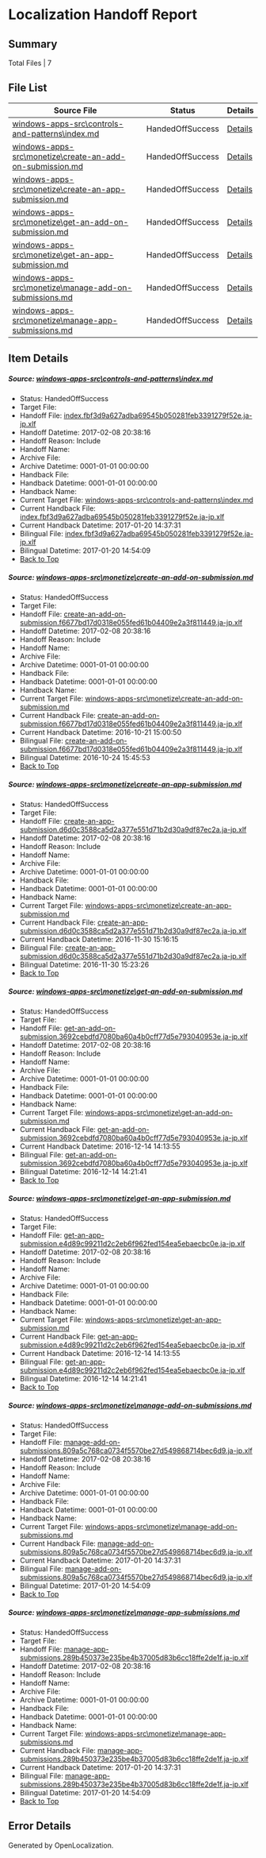 # <a name='report-top'></a> Localization Handoff Report

## Summary
 Total Files | 7

## File List
 Source File | Status | Details 
 ----------- | ------ | ------- 
 [windows-apps-src\controls-and-patterns\index.md](https://cpubwin.visualstudio.com/windows-uwp/_git/windows-uwp/commit/412a3f70861c6cd1bbf003fe0bd78c8547a5f3f8?path=windows-apps-src%2Fcontrols-and-patterns%2Findex.md&_a=contents) | HandedOffSuccess | [Details](#7b525267c8f4d24af95f6d41d46d33a3adf10f8f2232)
 [windows-apps-src\monetize\create-an-add-on-submission.md](https://cpubwin.visualstudio.com/windows-uwp/_git/windows-uwp/commit/02c97b371f15e119e664a5cbef210390625a6b11?path=windows-apps-src%2Fmonetize%2Fcreate-an-add-on-submission.md&_a=contents) | HandedOffSuccess | [Details](#e3e4e957681d14d961e2334b6d3a20582d4b14a54437)
 [windows-apps-src\monetize\create-an-app-submission.md](https://cpubwin.visualstudio.com/windows-uwp/_git/windows-uwp/commit/02c97b371f15e119e664a5cbef210390625a6b11?path=windows-apps-src%2Fmonetize%2Fcreate-an-app-submission.md&_a=contents) | HandedOffSuccess | [Details](#5780500e66f34df53c308abc92b4ed38155567d84439)
 [windows-apps-src\monetize\get-an-add-on-submission.md](https://cpubwin.visualstudio.com/windows-uwp/_git/windows-uwp/commit/02c97b371f15e119e664a5cbef210390625a6b11?path=windows-apps-src%2Fmonetize%2Fget-an-add-on-submission.md&_a=contents) | HandedOffSuccess | [Details](#695aacfde3e018687cb8203430648fd8ad4bb0274470)
 [windows-apps-src\monetize\get-an-app-submission.md](https://cpubwin.visualstudio.com/windows-uwp/_git/windows-uwp/commit/02c97b371f15e119e664a5cbef210390625a6b11?path=windows-apps-src%2Fmonetize%2Fget-an-app-submission.md&_a=contents) | HandedOffSuccess | [Details](#0db00e26374e49a1c6149d3d2121a961daa515034472)
 [windows-apps-src\monetize\manage-add-on-submissions.md](https://cpubwin.visualstudio.com/windows-uwp/_git/windows-uwp/commit/02c97b371f15e119e664a5cbef210390625a6b11?path=windows-apps-src%2Fmonetize%2Fmanage-add-on-submissions.md&_a=contents) | HandedOffSuccess | [Details](#a7f5b941cb601f4d563daa27e082f0dd77ad8b234540)
 [windows-apps-src\monetize\manage-app-submissions.md](https://cpubwin.visualstudio.com/windows-uwp/_git/windows-uwp/commit/02c97b371f15e119e664a5cbef210390625a6b11?path=windows-apps-src%2Fmonetize%2Fmanage-app-submissions.md&_a=contents) | HandedOffSuccess | [Details](#695199250b48d417a14e31e8297025de8c66ccac4542)

## Item Details
##### <a name='7b525267c8f4d24af95f6d41d46d33a3adf10f8f2232'></a> Source: [windows-apps-src\controls-and-patterns\index.md](https://cpubwin.visualstudio.com/windows-uwp/_git/windows-uwp/commit/412a3f70861c6cd1bbf003fe0bd78c8547a5f3f8?path=windows-apps-src%2Fcontrols-and-patterns%2Findex.md&_a=contents)
* Status: HandedOffSuccess
* Target File: 
* Handoff File: [index.fbf3d9a627adba69545b050281feb3391279f52e.ja-jp.xlf](https://cpubwin.visualstudio.com/windows-uwp/_git/WDCLib.handoff/commit/2827fd8c11c7e4cdc4d7f9592cb0fd71afc937ef?path=ol-handoff%2Fcpubwin%2Fwindows-uwp.ja-jp%2Fmaster%2Findex.fbf3d9a627adba69545b050281feb3391279f52e.ja-jp.xlf&_a=contents)
* Handoff Datetime: 2017-02-08 20:38:16
* Handoff Reason: Include
* Handoff Name: 
* Archive File: 
* Archive Datetime: 0001-01-01 00:00:00
* Handback File: 
* Handback Datetime: 0001-01-01 00:00:00
* Handback Name: 
* Current Target File: [windows-apps-src\controls-and-patterns\index.md](https://cpubwin.visualstudio.com/windows-uwp/_git/windows-uwp.ja-jp/commit/2b5b3ef34252ff4a6bf4187cd69d797e01aa4352?path=windows-apps-src%2Fcontrols-and-patterns%2Findex.md&_a=contents)
* Current Handback File: [index.fbf3d9a627adba69545b050281feb3391279f52e.ja-jp.xlf](https://cpubwin.visualstudio.com/windows-uwp/_git/WDCLib.handback/commit/f4949b6a371ff9640aa76dfd4ccf284889b93315?path=ol-handback%2Fcpubwin%2Fwindows-uwp.ja-jp%2Fmaster%2Findex.fbf3d9a627adba69545b050281feb3391279f52e.ja-jp.xlf&_a=contents)
* Current Handback Datetime: 2017-01-20 14:37:31
* Bilingual File: [index.fbf3d9a627adba69545b050281feb3391279f52e.ja-jp.xlf](https://cpubwin.visualstudio.com/windows-uwp/_git/WDCLib.handback/commit/f4949b6a371ff9640aa76dfd4ccf284889b93315?path=ol-handback%2Fcpubwin%2Fwindows-uwp.ja-jp%2Fmaster%2Findex.fbf3d9a627adba69545b050281feb3391279f52e.ja-jp.xlf&_a=contents)
* Bilingual Datetime: 2017-01-20 14:54:09
* [Back to Top](#report-top)

##### <a name='e3e4e957681d14d961e2334b6d3a20582d4b14a54437'></a> Source: [windows-apps-src\monetize\create-an-add-on-submission.md](https://cpubwin.visualstudio.com/windows-uwp/_git/windows-uwp/commit/02c97b371f15e119e664a5cbef210390625a6b11?path=windows-apps-src%2Fmonetize%2Fcreate-an-add-on-submission.md&_a=contents)
* Status: HandedOffSuccess
* Target File: 
* Handoff File: [create-an-add-on-submission.f6677bd17d0318e055fed61b04409e2a3f811449.ja-jp.xlf](https://cpubwin.visualstudio.com/windows-uwp/_git/WDCLib.handoff/commit/2827fd8c11c7e4cdc4d7f9592cb0fd71afc937ef?path=ol-handoff%2Fcpubwin%2Fwindows-uwp.ja-jp%2Fmaster%2Fcreate-an-add-on-submission.f6677bd17d0318e055fed61b04409e2a3f811449.ja-jp.xlf&_a=contents)
* Handoff Datetime: 2017-02-08 20:38:16
* Handoff Reason: Include
* Handoff Name: 
* Archive File: 
* Archive Datetime: 0001-01-01 00:00:00
* Handback File: 
* Handback Datetime: 0001-01-01 00:00:00
* Handback Name: 
* Current Target File: [windows-apps-src\monetize\create-an-add-on-submission.md](https://cpubwin.visualstudio.com/windows-uwp/_git/windows-uwp.ja-jp/commit/a0c9b37996e144c232a515e52bb1b63c37a2862b?path=windows-apps-src%2Fmonetize%2Fcreate-an-add-on-submission.md&_a=contents)
* Current Handback File: [create-an-add-on-submission.f6677bd17d0318e055fed61b04409e2a3f811449.ja-jp.xlf](https://cpubwin.visualstudio.com/windows-uwp/_git/WDCLib.handback/commit/480ff19d0d67081a9e8f65722d99210ca2ffc468?path=ol-handback%2FMicrosoft%2Fwindows-apps.ja-jp%2Fmaster%2Fcreate-an-add-on-submission.f6677bd17d0318e055fed61b04409e2a3f811449.ja-jp.xlf&_a=contents)
* Current Handback Datetime: 2016-10-21 15:00:50
* Bilingual File: [create-an-add-on-submission.f6677bd17d0318e055fed61b04409e2a3f811449.ja-jp.xlf](https://cpubwin.visualstudio.com/windows-uwp/_git/WDCLib.handback/commit/480ff19d0d67081a9e8f65722d99210ca2ffc468?path=ol-handback%2FMicrosoft%2Fwindows-apps.ja-jp%2Fmaster%2Fcreate-an-add-on-submission.f6677bd17d0318e055fed61b04409e2a3f811449.ja-jp.xlf&_a=contents)
* Bilingual Datetime: 2016-10-24 15:45:53
* [Back to Top](#report-top)

##### <a name='5780500e66f34df53c308abc92b4ed38155567d84439'></a> Source: [windows-apps-src\monetize\create-an-app-submission.md](https://cpubwin.visualstudio.com/windows-uwp/_git/windows-uwp/commit/02c97b371f15e119e664a5cbef210390625a6b11?path=windows-apps-src%2Fmonetize%2Fcreate-an-app-submission.md&_a=contents)
* Status: HandedOffSuccess
* Target File: 
* Handoff File: [create-an-app-submission.d6d0c3588ca5d2a377e551d71b2d30a9df87ec2a.ja-jp.xlf](https://cpubwin.visualstudio.com/windows-uwp/_git/WDCLib.handoff/commit/2827fd8c11c7e4cdc4d7f9592cb0fd71afc937ef?path=ol-handoff%2Fcpubwin%2Fwindows-uwp.ja-jp%2Fmaster%2Fcreate-an-app-submission.d6d0c3588ca5d2a377e551d71b2d30a9df87ec2a.ja-jp.xlf&_a=contents)
* Handoff Datetime: 2017-02-08 20:38:16
* Handoff Reason: Include
* Handoff Name: 
* Archive File: 
* Archive Datetime: 0001-01-01 00:00:00
* Handback File: 
* Handback Datetime: 0001-01-01 00:00:00
* Handback Name: 
* Current Target File: [windows-apps-src\monetize\create-an-app-submission.md](https://cpubwin.visualstudio.com/windows-uwp/_git/windows-uwp.ja-jp/commit/94b4321bb5dd263955ca2211a312bbd0b2b4b105?path=windows-apps-src%2Fmonetize%2Fcreate-an-app-submission.md&_a=contents)
* Current Handback File: [create-an-app-submission.d6d0c3588ca5d2a377e551d71b2d30a9df87ec2a.ja-jp.xlf](https://cpubwin.visualstudio.com/windows-uwp/_git/WDCLib.handback/commit/1aa649d9aea9534cd7eb0453080e5e7830e9b3fa?path=ol-handback%2Fcpubwin%2Fwindows-uwp.ja-jp%2Fmaster%2Fcreate-an-app-submission.d6d0c3588ca5d2a377e551d71b2d30a9df87ec2a.ja-jp.xlf&_a=contents)
* Current Handback Datetime: 2016-11-30 15:16:15
* Bilingual File: [create-an-app-submission.d6d0c3588ca5d2a377e551d71b2d30a9df87ec2a.ja-jp.xlf](https://cpubwin.visualstudio.com/windows-uwp/_git/WDCLib.handback/commit/1aa649d9aea9534cd7eb0453080e5e7830e9b3fa?path=ol-handback%2Fcpubwin%2Fwindows-uwp.ja-jp%2Fmaster%2Fcreate-an-app-submission.d6d0c3588ca5d2a377e551d71b2d30a9df87ec2a.ja-jp.xlf&_a=contents)
* Bilingual Datetime: 2016-11-30 15:23:26
* [Back to Top](#report-top)

##### <a name='695aacfde3e018687cb8203430648fd8ad4bb0274470'></a> Source: [windows-apps-src\monetize\get-an-add-on-submission.md](https://cpubwin.visualstudio.com/windows-uwp/_git/windows-uwp/commit/02c97b371f15e119e664a5cbef210390625a6b11?path=windows-apps-src%2Fmonetize%2Fget-an-add-on-submission.md&_a=contents)
* Status: HandedOffSuccess
* Target File: 
* Handoff File: [get-an-add-on-submission.3692cebdfd7080ba60a4b0cff77d5e793040953e.ja-jp.xlf](https://cpubwin.visualstudio.com/windows-uwp/_git/WDCLib.handoff/commit/2827fd8c11c7e4cdc4d7f9592cb0fd71afc937ef?path=ol-handoff%2Fcpubwin%2Fwindows-uwp.ja-jp%2Fmaster%2Fget-an-add-on-submission.3692cebdfd7080ba60a4b0cff77d5e793040953e.ja-jp.xlf&_a=contents)
* Handoff Datetime: 2017-02-08 20:38:16
* Handoff Reason: Include
* Handoff Name: 
* Archive File: 
* Archive Datetime: 0001-01-01 00:00:00
* Handback File: 
* Handback Datetime: 0001-01-01 00:00:00
* Handback Name: 
* Current Target File: [windows-apps-src\monetize\get-an-add-on-submission.md](https://cpubwin.visualstudio.com/windows-uwp/_git/windows-uwp.ja-jp/commit/49ae1eb7110d047383f1f3e6e3b4c53fc609d633?path=windows-apps-src%2Fmonetize%2Fget-an-add-on-submission.md&_a=contents)
* Current Handback File: [get-an-add-on-submission.3692cebdfd7080ba60a4b0cff77d5e793040953e.ja-jp.xlf](https://cpubwin.visualstudio.com/windows-uwp/_git/WDCLib.handback/commit/674e35ee18fe66a2b4c02bcd57b9c64ebcbca0e0?path=ol-handback%2Fcpubwin%2Fwindows-uwp.ja-jp%2Fmaster%2Fget-an-add-on-submission.3692cebdfd7080ba60a4b0cff77d5e793040953e.ja-jp.xlf&_a=contents)
* Current Handback Datetime: 2016-12-14 14:13:55
* Bilingual File: [get-an-add-on-submission.3692cebdfd7080ba60a4b0cff77d5e793040953e.ja-jp.xlf](https://cpubwin.visualstudio.com/windows-uwp/_git/WDCLib.handback/commit/674e35ee18fe66a2b4c02bcd57b9c64ebcbca0e0?path=ol-handback%2Fcpubwin%2Fwindows-uwp.ja-jp%2Fmaster%2Fget-an-add-on-submission.3692cebdfd7080ba60a4b0cff77d5e793040953e.ja-jp.xlf&_a=contents)
* Bilingual Datetime: 2016-12-14 14:21:41
* [Back to Top](#report-top)

##### <a name='0db00e26374e49a1c6149d3d2121a961daa515034472'></a> Source: [windows-apps-src\monetize\get-an-app-submission.md](https://cpubwin.visualstudio.com/windows-uwp/_git/windows-uwp/commit/02c97b371f15e119e664a5cbef210390625a6b11?path=windows-apps-src%2Fmonetize%2Fget-an-app-submission.md&_a=contents)
* Status: HandedOffSuccess
* Target File: 
* Handoff File: [get-an-app-submission.e4d89c99211d2c2eb6f962fed154ea5ebaecbc0e.ja-jp.xlf](https://cpubwin.visualstudio.com/windows-uwp/_git/WDCLib.handoff/commit/2827fd8c11c7e4cdc4d7f9592cb0fd71afc937ef?path=ol-handoff%2Fcpubwin%2Fwindows-uwp.ja-jp%2Fmaster%2Fget-an-app-submission.e4d89c99211d2c2eb6f962fed154ea5ebaecbc0e.ja-jp.xlf&_a=contents)
* Handoff Datetime: 2017-02-08 20:38:16
* Handoff Reason: Include
* Handoff Name: 
* Archive File: 
* Archive Datetime: 0001-01-01 00:00:00
* Handback File: 
* Handback Datetime: 0001-01-01 00:00:00
* Handback Name: 
* Current Target File: [windows-apps-src\monetize\get-an-app-submission.md](https://cpubwin.visualstudio.com/windows-uwp/_git/windows-uwp.ja-jp/commit/49ae1eb7110d047383f1f3e6e3b4c53fc609d633?path=windows-apps-src%2Fmonetize%2Fget-an-app-submission.md&_a=contents)
* Current Handback File: [get-an-app-submission.e4d89c99211d2c2eb6f962fed154ea5ebaecbc0e.ja-jp.xlf](https://cpubwin.visualstudio.com/windows-uwp/_git/WDCLib.handback/commit/674e35ee18fe66a2b4c02bcd57b9c64ebcbca0e0?path=ol-handback%2Fcpubwin%2Fwindows-uwp.ja-jp%2Fmaster%2Fget-an-app-submission.e4d89c99211d2c2eb6f962fed154ea5ebaecbc0e.ja-jp.xlf&_a=contents)
* Current Handback Datetime: 2016-12-14 14:13:55
* Bilingual File: [get-an-app-submission.e4d89c99211d2c2eb6f962fed154ea5ebaecbc0e.ja-jp.xlf](https://cpubwin.visualstudio.com/windows-uwp/_git/WDCLib.handback/commit/674e35ee18fe66a2b4c02bcd57b9c64ebcbca0e0?path=ol-handback%2Fcpubwin%2Fwindows-uwp.ja-jp%2Fmaster%2Fget-an-app-submission.e4d89c99211d2c2eb6f962fed154ea5ebaecbc0e.ja-jp.xlf&_a=contents)
* Bilingual Datetime: 2016-12-14 14:21:41
* [Back to Top](#report-top)

##### <a name='a7f5b941cb601f4d563daa27e082f0dd77ad8b234540'></a> Source: [windows-apps-src\monetize\manage-add-on-submissions.md](https://cpubwin.visualstudio.com/windows-uwp/_git/windows-uwp/commit/02c97b371f15e119e664a5cbef210390625a6b11?path=windows-apps-src%2Fmonetize%2Fmanage-add-on-submissions.md&_a=contents)
* Status: HandedOffSuccess
* Target File: 
* Handoff File: [manage-add-on-submissions.809a5c768ca0734f5570be27d549868714bec6d9.ja-jp.xlf](https://cpubwin.visualstudio.com/windows-uwp/_git/WDCLib.handoff/commit/2827fd8c11c7e4cdc4d7f9592cb0fd71afc937ef?path=ol-handoff%2Fcpubwin%2Fwindows-uwp.ja-jp%2Fmaster%2Fmanage-add-on-submissions.809a5c768ca0734f5570be27d549868714bec6d9.ja-jp.xlf&_a=contents)
* Handoff Datetime: 2017-02-08 20:38:16
* Handoff Reason: Include
* Handoff Name: 
* Archive File: 
* Archive Datetime: 0001-01-01 00:00:00
* Handback File: 
* Handback Datetime: 0001-01-01 00:00:00
* Handback Name: 
* Current Target File: [windows-apps-src\monetize\manage-add-on-submissions.md](https://cpubwin.visualstudio.com/windows-uwp/_git/windows-uwp.ja-jp/commit/2b5b3ef34252ff4a6bf4187cd69d797e01aa4352?path=windows-apps-src%2Fmonetize%2Fmanage-add-on-submissions.md&_a=contents)
* Current Handback File: [manage-add-on-submissions.809a5c768ca0734f5570be27d549868714bec6d9.ja-jp.xlf](https://cpubwin.visualstudio.com/windows-uwp/_git/WDCLib.handback/commit/f4949b6a371ff9640aa76dfd4ccf284889b93315?path=ol-handback%2Fcpubwin%2Fwindows-uwp.ja-jp%2Fmaster%2Fmanage-add-on-submissions.809a5c768ca0734f5570be27d549868714bec6d9.ja-jp.xlf&_a=contents)
* Current Handback Datetime: 2017-01-20 14:37:31
* Bilingual File: [manage-add-on-submissions.809a5c768ca0734f5570be27d549868714bec6d9.ja-jp.xlf](https://cpubwin.visualstudio.com/windows-uwp/_git/WDCLib.handback/commit/f4949b6a371ff9640aa76dfd4ccf284889b93315?path=ol-handback%2Fcpubwin%2Fwindows-uwp.ja-jp%2Fmaster%2Fmanage-add-on-submissions.809a5c768ca0734f5570be27d549868714bec6d9.ja-jp.xlf&_a=contents)
* Bilingual Datetime: 2017-01-20 14:54:09
* [Back to Top](#report-top)

##### <a name='695199250b48d417a14e31e8297025de8c66ccac4542'></a> Source: [windows-apps-src\monetize\manage-app-submissions.md](https://cpubwin.visualstudio.com/windows-uwp/_git/windows-uwp/commit/02c97b371f15e119e664a5cbef210390625a6b11?path=windows-apps-src%2Fmonetize%2Fmanage-app-submissions.md&_a=contents)
* Status: HandedOffSuccess
* Target File: 
* Handoff File: [manage-app-submissions.289b450373e235be4b37005d83b6cc18ffe2de1f.ja-jp.xlf](https://cpubwin.visualstudio.com/windows-uwp/_git/WDCLib.handoff/commit/2827fd8c11c7e4cdc4d7f9592cb0fd71afc937ef?path=ol-handoff%2Fcpubwin%2Fwindows-uwp.ja-jp%2Fmaster%2Fmanage-app-submissions.289b450373e235be4b37005d83b6cc18ffe2de1f.ja-jp.xlf&_a=contents)
* Handoff Datetime: 2017-02-08 20:38:16
* Handoff Reason: Include
* Handoff Name: 
* Archive File: 
* Archive Datetime: 0001-01-01 00:00:00
* Handback File: 
* Handback Datetime: 0001-01-01 00:00:00
* Handback Name: 
* Current Target File: [windows-apps-src\monetize\manage-app-submissions.md](https://cpubwin.visualstudio.com/windows-uwp/_git/windows-uwp.ja-jp/commit/2b5b3ef34252ff4a6bf4187cd69d797e01aa4352?path=windows-apps-src%2Fmonetize%2Fmanage-app-submissions.md&_a=contents)
* Current Handback File: [manage-app-submissions.289b450373e235be4b37005d83b6cc18ffe2de1f.ja-jp.xlf](https://cpubwin.visualstudio.com/windows-uwp/_git/WDCLib.handback/commit/f4949b6a371ff9640aa76dfd4ccf284889b93315?path=ol-handback%2Fcpubwin%2Fwindows-uwp.ja-jp%2Fmaster%2Fmanage-app-submissions.289b450373e235be4b37005d83b6cc18ffe2de1f.ja-jp.xlf&_a=contents)
* Current Handback Datetime: 2017-01-20 14:37:31
* Bilingual File: [manage-app-submissions.289b450373e235be4b37005d83b6cc18ffe2de1f.ja-jp.xlf](https://cpubwin.visualstudio.com/windows-uwp/_git/WDCLib.handback/commit/f4949b6a371ff9640aa76dfd4ccf284889b93315?path=ol-handback%2Fcpubwin%2Fwindows-uwp.ja-jp%2Fmaster%2Fmanage-app-submissions.289b450373e235be4b37005d83b6cc18ffe2de1f.ja-jp.xlf&_a=contents)
* Bilingual Datetime: 2017-01-20 14:54:09
* [Back to Top](#report-top)


## Error Details

Generated by OpenLocalization.
